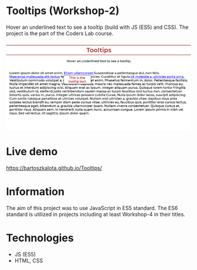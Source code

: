 # Tooltips (Workshop-2)
Hover an underlined text to see a tooltip (build with JS (ES5) and CSS). The project is the part of the Coders Lab course.

![Project screenshot](/images/project_screen.jpg)

# Live demo
https://bartoszkalota.github.io/Tooltips/

# Information
The aim of this project was to use JavaScript in ES5 standard. The ES6 standard is utilized in projects including at least Workshop-4 in their titles.

# Technologies
* JS (ES5)
* HTML, CSS